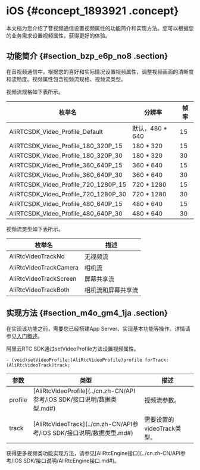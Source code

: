 # iOS {#concept_1893921 .concept}

本文档为您介绍了音视频通信设置视频属性的功能简介和实现方法。您可以根据您的业务需求设置视频属性，获得更好的体验。

## 功能简介 {#section_bzp_e6p_no8 .section}

在音视频通信中，根据您的喜好和实际情况设置视频属性，调整视频画面的清晰度和流畅度。视频属性包含视频流规格、视频流类型。

视频流规格如下表所示。

|枚举名|分辨率|帧率|
|---|---|--|
|AliRTCSDK\_Video\_Profile\_Default|默认，480 \* 640|15|
|AliRTCSDK\_Video\_Profile\_180\_320P\_15|180 \* 320|15|
|AliRTCSDK\_Video\_Profile\_180\_320P\_30|180 \* 320|30|
|AliRTCSDK\_Video\_Profile\_360\_640P\_15|360 \* 640|15|
|AliRTCSDK\_Video\_Profile\_360\_640P\_30|360 \* 640|30|
|AliRTCSDK\_Video\_Profile\_720\_1280P\_15|720 \* 1280|15|
|AliRTCSDK\_Video\_Profile\_720\_1280P\_30|720 \* 1280|30|
|AliRTCSDK\_Video\_Profile\_480\_640P\_15|480 \* 640|15|
|AliRTCSDK\_Video\_Profile\_480\_640P\_30|480 \* 640|30|

视频流类型如下表所示。

|枚举名|描述|
|---|--|
|AliRtcVideoTrackNo|无视频流|
|AliRtcVideoTrackCamera|相机流|
|AliRtcVideoTrackScreen|屏幕共享流|
|AliRtcVideoTrackBoth|相机流和屏幕共享流|

## 实现方法 {#section_m4o_gm4_1ja .section}

在实现该功能之前，需要您已经搭建App Server、实现基本功能等操作。详情请参见[入门概述](../cn.zh-CN/快速入门/入门概述.md#)。

阿里云RTC SDK通过setVideoProfile方法设置视频属性。

``` {#codeblock_9sq_d9c_52l}
- (void)setVideoProfile:(AliRtcVideoProfile)profile forTrack:(AliRtcVideoTrack)track;
```

|参数|类型|描述|
|--|--|--|
|profile|[AliRtcVideoProfile](../cn.zh-CN/API参考/iOS SDK/接口说明/数据类型.md#)|视频流参数。|
|track|[AliRtcVideoTrack](../cn.zh-CN/API参考/iOS SDK/接口说明/数据类型.md#)|需要设置的videoTrack类型。|

获得更多视频类功能实现方法，请参见[AliRtcEngine接口](../cn.zh-CN/API参考/iOS SDK/接口说明/AliRtcEngine接口.md#)。

